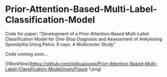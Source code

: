 # Prior-Attention-Based-Multi-Label-Classification-Model
Code for paper: "Development of a Prior-Attention-Based Multi-Label Classification Model for One-Stop Diagnosis and Assessment of Ankylosing Spondylitis Using Pelvic X-rays: A Multicenter Study"

Code coming soon...

![Workflow](https://github.com/jiqibuaixuexi/Prior-Attention-Based-Multi-Label-Classification-Model/main/Figure 1.png)

